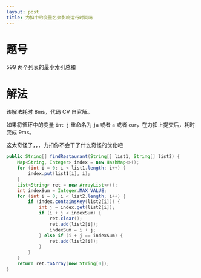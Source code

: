 ```yaml
---
layout: post
title: 力扣中的变量名会影响运行时间吗
---
```


# 题号 

599 两个列表的最小索引总和

# 解法

该解法耗时 8ms，代码 CV 自官解。

如果将循环中的变量 `int j` 重命名为 `ja` 或者 `a` 或者 `cur`，在力扣上提交后，耗时变成 9ms。

这太奇怪了，，，力扣你不会干了什么奇怪的优化吧

```java
public String[] findRestaurant(String[] list1, String[] list2) {
    Map<String, Integer> index = new HashMap<>();
    for (int i = 0; i < list1.length; i++) {
        index.put(list1[i], i);
    }
    List<String> ret = new ArrayList<>();
    int indexSum = Integer.MAX_VALUE;
    for (int i = 0; i < list2.length; i++) {
        if (index.containsKey(list2[i])) {
            int j = index.get(list2[i]);
            if (i + j < indexSum) {
                ret.clear();
                ret.add(list2[i]);
                indexSum = i + j;
            } else if (i + j == indexSum) {
                ret.add(list2[i]);
            }
        }
    }
    return ret.toArray(new String[0]);
}
```